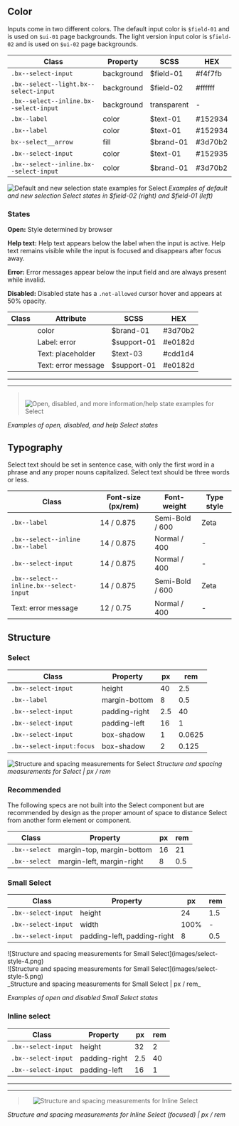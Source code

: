 ## Color

Inputs come in two different colors. The default input color is `$field-01` and is used on `$ui-01` page backgrounds. The light version input color is `$field-02` and is used on `$ui-02` page backgrounds.

| Class                                 | Property     | SCSS          | HEX     |
|---------------------------------------|--------------|---------------|---------|
|`.bx--select-input`                    | background   | $field-01     | #f4f7fb |
|`.bx--select--light.bx--select-input`  | background   | $field-02     | #ffffff |
|`.bx--select--inline.bx--select-input` | background   | transparent   | -       |
|`.bx--label`                           | color        | $text-01      | #152934 |
|`.bx--label`                           | color        | $text-01      | #152934 |
|`bx--select__arrow`                    | fill         | $brand-01     | #3d70b2 |
|`.bx--select-input`                    | color        | $text-01      | #152935 |
|`.bx--select--inline.bx--select-input` | color        | $brand-01     | #3d70b2 |


![Default and new selection state examples for Select](images/select-style-1.png)
_Examples of default and new selection Select states in $field-02 (right) and $field-01 (left)_

### States

**Open:** Style determined by browser

**Help text:** Help text appears below the label when the input is active. Help text remains visible while the input is focused and disappears after focus away.

**Error:** Error messages appear below the input field and are always present while invalid.

**Disabled:** Disabled state has a `.not-allowed` cursor hover and appears at 50% opacity.

| Class           | Attribute             | SCSS          | HEX      |
|-----------------|-------|---------------|-----------|
|| color    | $brand-01     | #3d70b2   |
|| Label: error      | $support-01   | #e0182d |
|| Text: placeholder | $text-03      | #cdd1d4   |
|| Text: error message      | $support-01        | #e0182d   |

---
***
> 
![Open, disabled, and more information/help state examples for Select](images/select-style-3.png)

_Examples of open, disabled, and help Select states_






## Typography

Select text should be set in sentence case, with only the first word in a phrase and any proper nouns capitalized. Select text should be three words or less.

| Class                                | Font-size (px/rem) | Font-weight     | Type style |
|--------------------------------------|--------------------|-----------------|------------|
|`.bx--label`                          | 14 / 0.875         | Semi-Bold / 600 | Zeta       |
|`.bx--select--inline .bx--label`      | 14 / 0.875         |  Normal / 400   | -          |
|`.bx--select-input`                   | 14 / 0.875         | Normal / 400    | -          |
|`.bx--select--inline.bx--select-input`| 14 / 0.875         | Semi-Bold / 600 | Zeta       |
|  Text: error message                 | 12 / 0.75          | Normal / 400    | -          |

## Structure

### Select

| Class                   | Property      | px | rem   |
|-------------------------|---------------|----|-------|
|`.bx--select-input`      | height        | 40 | 2.5   |
|`.bx--label`             | margin-bottom | 8  | 0.5   |
|`.bx--select-input`      | padding-right | 2.5| 40    |
|`.bx--select-input`      | padding-left  | 16 | 1     |
|`.bx--select-input`      | box-shadow    | 1  | 0.0625|
|`.bx--select-input:focus`| box-shadow    | 2  | 0.125 |

![Structure and spacing measurements for Select](images/select-style-2.png)
_Structure and spacing measurements for Select | px / rem_

### Recommended

The following specs are not built into the Select component but are recommended by design as the proper amount of space to distance Select from another form element or component.

| Class   | Property                   | px | rem  |
|-------------|----------------------------|----|------|
|`.bx--select`| margin-top, margin-bottom  | 16 | 21   |
|`.bx--select`| margin-left, margin-right  | 8  | 0.5  |





### Small Select

| Class             | Property                    | px   | rem   |
|-------------------|-----------------------------|------|-------|
|`.bx--select-input`| height                      | 24   | 1.5   |
|`.bx--select-input`| width                       | 100% | -     |
|`.bx--select-input`| padding-left, padding-right | 8    | 0.5   |

<div data-insert-component="ImageGrid">
  <div>
    ![Structure and spacing measurements for Small Select](images/select-style-4.png)
  </div>
  <div>
    ![Structure and spacing measurements for Small Select](images/select-style-5.png)
  </div>
</div>
_Structure and spacing measurements for Small Select | px / rem_

_Examples of open and disabled Small Select states_



### Inline select

| Class               | Property      | px | rem   |
|---------------------|---------------|----|-------|
|`.bx--select-input`  | height        | 32 | 2     |
|`.bx--select-input`  | padding-right | 2.5| 40    |
|`.bx--select-input`  | padding-left  | 16 | 1     |


---
***
> 
![Structure and spacing measurements for Inline Select](images/select-style-6.png)

_Structure and spacing measurements for Inline Select (focused) | px / rem_
